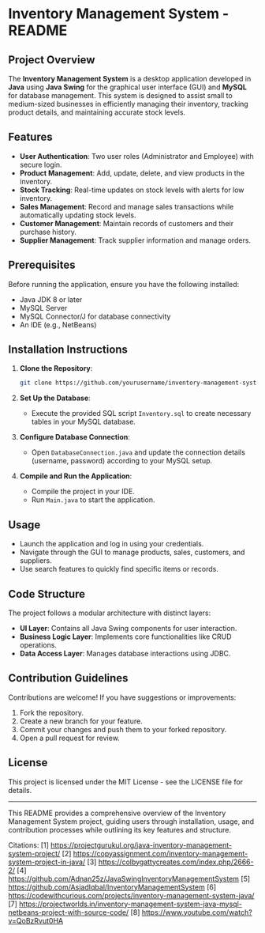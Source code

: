 # Inventory Management System - README

## Project Overview
The **Inventory Management System** is a desktop application developed in **Java** using **Java Swing** for the graphical user interface (GUI) and **MySQL** for database management. This system is designed to assist small to medium-sized businesses in efficiently managing their inventory, tracking product details, and maintaining accurate stock levels.

## Features
- **User Authentication**: Two user roles (Administrator and Employee) with secure login.
- **Product Management**: Add, update, delete, and view products in the inventory.
- **Stock Tracking**: Real-time updates on stock levels with alerts for low inventory.
- **Sales Management**: Record and manage sales transactions while automatically updating stock levels.
- **Customer Management**: Maintain records of customers and their purchase history.
- **Supplier Management**: Track supplier information and manage orders.

## Prerequisites
Before running the application, ensure you have the following installed:
- Java JDK 8 or later
- MySQL Server
- MySQL Connector/J for database connectivity
- An IDE (e.g., NetBeans)

## Installation Instructions
1. **Clone the Repository**:
   ```bash
   git clone https://github.com/yourusername/inventory-management-system.git
   ```
   
2. **Set Up the Database**:
   - Execute the provided SQL script `Inventory.sql` to create necessary tables in your MySQL database.

3. **Configure Database Connection**:
   - Open `DatabaseConnection.java` and update the connection details (username, password) according to your MySQL setup.

4. **Compile and Run the Application**:
   - Compile the project in your IDE.
   - Run `Main.java` to start the application.

## Usage
- Launch the application and log in using your credentials.
- Navigate through the GUI to manage products, sales, customers, and suppliers.
- Use search features to quickly find specific items or records.

## Code Structure
The project follows a modular architecture with distinct layers:
- **UI Layer**: Contains all Java Swing components for user interaction.
- **Business Logic Layer**: Implements core functionalities like CRUD operations.
- **Data Access Layer**: Manages database interactions using JDBC.

## Contribution Guidelines
Contributions are welcome! If you have suggestions or improvements:
1. Fork the repository.
2. Create a new branch for your feature.
3. Commit your changes and push them to your forked repository.
4. Open a pull request for review.

## License
This project is licensed under the MIT License - see the LICENSE file for details.

---

This README provides a comprehensive overview of the Inventory Management System project, guiding users through installation, usage, and contribution processes while outlining its key features and structure.

Citations:
[1] https://projectgurukul.org/java-inventory-management-system-project/
[2] https://copyassignment.com/inventory-management-system-project-in-java/
[3] https://colbygattycreates.com/index.php/2666-2/
[4] https://github.com/Adnan25z/JavaSwingInventoryManagementSystem
[5] https://github.com/AsjadIqbal/InventoryManagementSystem
[6] https://codewithcurious.com/projects/inventory-management-system-java/
[7] https://projectworlds.in/inventory-management-system-java-mysql-netbeans-project-with-source-code/
[8] https://www.youtube.com/watch?v=QoBzRvut0HA
